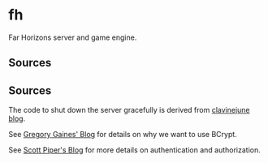 # fh
Far Horizons server and game engine.

## Sources

## Sources

The code to shut down the server gracefully is derived from
[clavinejune blog](https://clavinjune.dev/en/blogs/golang-http-server-graceful-shutdown/).

See
[Gregory Gaines' Blog](https://www.gregorygaines.com/blog/how-to-properly-hash-and-salt-passwords-in-golang-bcrypt/)
for details on why we want to use BCrypt.

See
[Scott Piper's Blog](http://0xdabbad00.com/2015/04/23/password_authentication_for_go_web_servers/)
for more details on authentication and authorization.
